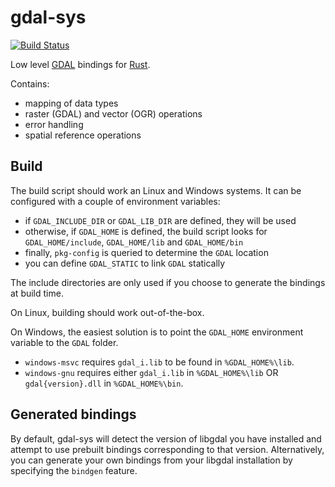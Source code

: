 # gdal-sys

[![Build Status](https://travis-ci.org/georust/gdal.png?branch=master)](https://travis-ci.org/georust/gdal)

Low level [GDAL](http://gdal.org/) bindings for [Rust](http://www.rust-lang.org/).

Contains:

* mapping of data types
* raster (GDAL) and vector (OGR) operations
* error handling
* spatial reference operations

## Build

The build script should work an Linux and Windows systems. It can be configured with a couple of environment variables:

* if `GDAL_INCLUDE_DIR` or `GDAL_LIB_DIR` are defined, they will be used
* otherwise, if `GDAL_HOME` is defined, the build script looks for `GDAL_HOME/include`, `GDAL_HOME/lib` and `GDAL_HOME/bin`
* finally, `pkg-config` is queried to determine the `GDAL` location
* you can define `GDAL_STATIC` to link `GDAL` statically

The include directories are only used if you choose to generate the bindings at build time.

On Linux, building should work out-of-the-box.

On Windows, the easiest solution is to point the `GDAL_HOME` environment variable to the `GDAL` folder.

* `windows-msvc` requires `gdal_i.lib` to be found in `%GDAL_HOME%\lib`.
* `windows-gnu` requires either `gdal_i.lib` in `%GDAL_HOME%\lib` OR `gdal{version}.dll` in `%GDAL_HOME%\bin`.

## Generated bindings

By default, gdal-sys will detect the version of libgdal you have installed and
attempt to use prebuilt bindings corresponding to that version. Alternatively,
you can generate your own bindings from your libgdal installation by specifying
the `bindgen` feature.

